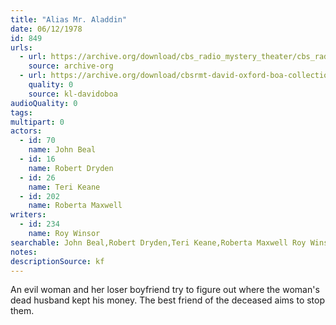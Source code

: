 ```yaml
---
title: "Alias Mr. Aladdin"
date: 06/12/1978
id: 849
urls: 
  - url: https://archive.org/download/cbs_radio_mystery_theater/cbs_radio_mystery_theater-0801-0850.zip/cbs_radio_mystery_theater-0801-0850%2Fcbsrmt_0849_alias_mr_aladdin.mp3
    source: archive-org
  - url: https://archive.org/download/cbsrmt-david-oxford-boa-collection/CBSRMT-780612-0849-Alias-Mr-Aladdin-(128-48)_WBBM-JE-{BoA}.mp3
    quality: 0
    source: kl-davidoboa
audioQuality: 0
tags: 
multipart: 0
actors:  
  - id: 70
    name: John Beal  
  - id: 16
    name: Robert Dryden  
  - id: 26
    name: Teri Keane  
  - id: 202
    name: Roberta Maxwell
writers:  
  - id: 234
    name: Roy Winsor
searchable: John Beal,Robert Dryden,Teri Keane,Roberta Maxwell Roy Winsor
notes: 
descriptionSource: kf
---
```

An evil woman and her loser boyfriend try to figure out where the woman's dead husband kept his money. The best friend of the deceased aims to stop them.